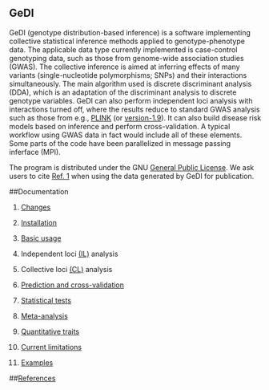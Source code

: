 ## GeDI
GeDI (genotype distribution-based inference) is a software implementing collective statistical inference methods applied to genotype-phenotype data. The applicable data type currently implemented is case-control genotyping data, such as those from genome-wide association studies (GWAS). The collective inference is aimed at inferring effects of many variants (single-nucleotide polymorphisms; SNPs) and their interactions simultaneously. The main algorithm used is discrete discriminant analysis (DDA), which is an adaptation of the discriminant analysis to discrete genotype variables. GeDI can also perform independent loci analysis with interactions turned off, where the results reduce to standard GWAS analysis such as those from e.g., [PLINK](http://pngu.mgh.harvard.edu/~purcell/plink/) (or [version-1.9](https://www.cog-genomics.org/plink2)). 
It can also build disease risk models based on inference and perform cross-validation. A typical workflow using GWAS data in fact would include all of these elements. Some parts of the code have been parallelized in message passing inferface (MPI).

The program is distributed under the GNU [General Public License](http://www.gnu.org/licenses/gpl.html).
We ask users to cite [Ref. 1](pubs.md) when using the data generated by GeDI for publication.

##Documentation

  1. [Changes](changes.md)
  
  2. [Installation](install.md)

  3. [Basic usage](usage.md)

  4. Independent loci [(IL)](il.md) analysis

  5. Collective loci [(CL)](cl.md) analysis

  6. [Prediction and cross-validation](cv.md)

  7. [Statistical tests](tests.md)
  
  8. [Meta-analysis](meta.md)

  9. [Quantitative traits](qt.md)
  
  10. [Current limitations](limit.md)
   
  11. [Examples](examples.md)  

##[References](pubs.md)

